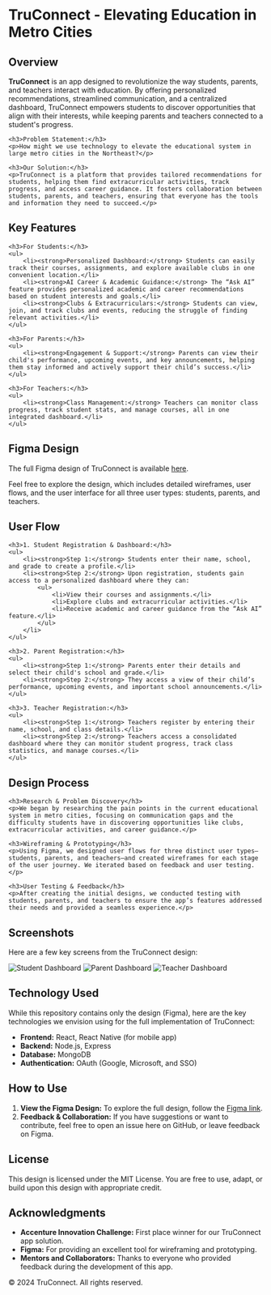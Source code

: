<h1>TruConnect - Elevating Education in Metro Cities</h1>

<section id="overview">
    <h2>Overview</h2>
    <p><strong>TruConnect</strong> is an app designed to revolutionize the way students, parents, and teachers interact with education. By offering personalized recommendations, streamlined communication, and a centralized dashboard, TruConnect empowers students to discover opportunities that align with their interests, while keeping parents and teachers connected to a student's progress.</p>

    <h3>Problem Statement:</h3>
    <p>How might we use technology to elevate the educational system in large metro cities in the Northeast?</p>

    <h3>Our Solution:</h3>
    <p>TruConnect is a platform that provides tailored recommendations for students, helping them find extracurricular activities, track progress, and access career guidance. It fosters collaboration between students, parents, and teachers, ensuring that everyone has the tools and information they need to succeed.</p>
</section>

<section id="features">
    <h2>Key Features</h2>
    
    <h3>For Students:</h3>
    <ul>
        <li><strong>Personalized Dashboard:</strong> Students can easily track their courses, assignments, and explore available clubs in one convenient location.</li>
        <li><strong>AI Career & Academic Guidance:</strong> The “Ask AI” feature provides personalized academic and career recommendations based on student interests and goals.</li>
        <li><strong>Clubs & Extracurriculars:</strong> Students can view, join, and track clubs and events, reducing the struggle of finding relevant activities.</li>
    </ul>

    <h3>For Parents:</h3>
    <ul>
        <li><strong>Engagement & Support:</strong> Parents can view their child's performance, upcoming events, and key announcements, helping them stay informed and actively support their child’s success.</li>
    </ul>

    <h3>For Teachers:</h3>
    <ul>
        <li><strong>Class Management:</strong> Teachers can monitor class progress, track student stats, and manage courses, all in one integrated dashboard.</li>
    </ul>
</section>

<section id="figma-design">
    <h2>Figma Design</h2>
    <p>The full Figma design of TruConnect is available <a href="INSERT_FIGMA_URL" target="_blank">here</a>.</p>
    <p>Feel free to explore the design, which includes detailed wireframes, user flows, and the user interface for all three user types: students, parents, and teachers.</p>
</section>

<section id="user-flow">
    <h2>User Flow</h2>

    <h3>1. Student Registration & Dashboard:</h3>
    <ul>
        <li><strong>Step 1:</strong> Students enter their name, school, and grade to create a profile.</li>
        <li><strong>Step 2:</strong> Upon registration, students gain access to a personalized dashboard where they can:
            <ul>
                <li>View their courses and assignments.</li>
                <li>Explore clubs and extracurricular activities.</li>
                <li>Receive academic and career guidance from the “Ask AI” feature.</li>
            </ul>
        </li>
    </ul>

    <h3>2. Parent Registration:</h3>
    <ul>
        <li><strong>Step 1:</strong> Parents enter their details and select their child's school and grade.</li>
        <li><strong>Step 2:</strong> They access a view of their child’s performance, upcoming events, and important school announcements.</li>
    </ul>

    <h3>3. Teacher Registration:</h3>
    <ul>
        <li><strong>Step 1:</strong> Teachers register by entering their name, school, and class details.</li>
        <li><strong>Step 2:</strong> Teachers access a consolidated dashboard where they can monitor student progress, track class statistics, and manage courses.</li>
    </ul>
</section>

<section id="design-process">
    <h2>Design Process</h2>

    <h3>Research & Problem Discovery</h3>
    <p>We began by researching the pain points in the current educational system in metro cities, focusing on communication gaps and the difficulty students have in discovering opportunities like clubs, extracurricular activities, and career guidance.</p>

    <h3>Wireframing & Prototyping</h3>
    <p>Using Figma, we designed user flows for three distinct user types—students, parents, and teachers—and created wireframes for each stage of the user journey. We iterated based on feedback and user testing.</p>

    <h3>User Testing & Feedback</h3>
    <p>After creating the initial designs, we conducted testing with students, parents, and teachers to ensure the app’s features addressed their needs and provided a seamless experience.</p>
</section>

<section id="screenshots">
    <h2>Screenshots</h2>
    <p>Here are a few key screens from the TruConnect design:</p>
    <img src="path-to-your-image.png" alt="Student Dashboard" style="max-width: 100%; height: auto;">
    <img src="path-to-your-image.png" alt="Parent Dashboard" style="max-width: 100%; height: auto;">
    <img src="path-to-your-image.png" alt="Teacher Dashboard" style="max-width: 100%; height: auto;">
</section>

<section id="technology">
    <h2>Technology Used</h2>
    <p>While this repository contains only the design (Figma), here are the key technologies we envision using for the full implementation of TruConnect:</p>
    <ul>
        <li><strong>Frontend:</strong> React, React Native (for mobile app)</li>
        <li><strong>Backend:</strong> Node.js, Express</li>
        <li><strong>Database:</strong> MongoDB</li>
        <li><strong>Authentication:</strong> OAuth (Google, Microsoft, and SSO)</li>
    </ul>
</section>

<section id="how-to-use">
    <h2>How to Use</h2>
    <ol>
        <li><strong>View the Figma Design:</strong> To explore the full design, follow the <a href="INSERT_FIGMA_URL" target="_blank">Figma link</a>.</li>
        <li><strong>Feedback & Collaboration:</strong> If you have suggestions or want to contribute, feel free to open an issue here on GitHub, or leave feedback on Figma.</li>
    </ol>
</section>

<section id="license">
    <h2>License</h2>
    <p>This design is licensed under the MIT License. You are free to use, adapt, or build upon this design with appropriate credit.</p>
</section>

<section id="acknowledgments">
    <h2>Acknowledgments</h2>
    <ul>
        <li><strong>Accenture Innovation Challenge:</strong> First place winner for our TruConnect app solution.</li>
        <li><strong>Figma:</strong> For providing an excellent tool for wireframing and prototyping.</li>
        <li><strong>Mentors and Collaborators:</strong> Thanks to everyone who provided feedback during the development of this app.</li>
    </ul>
</section>

<footer>
    <p>© 2024 TruConnect. All rights reserved.</p>
</footer>
